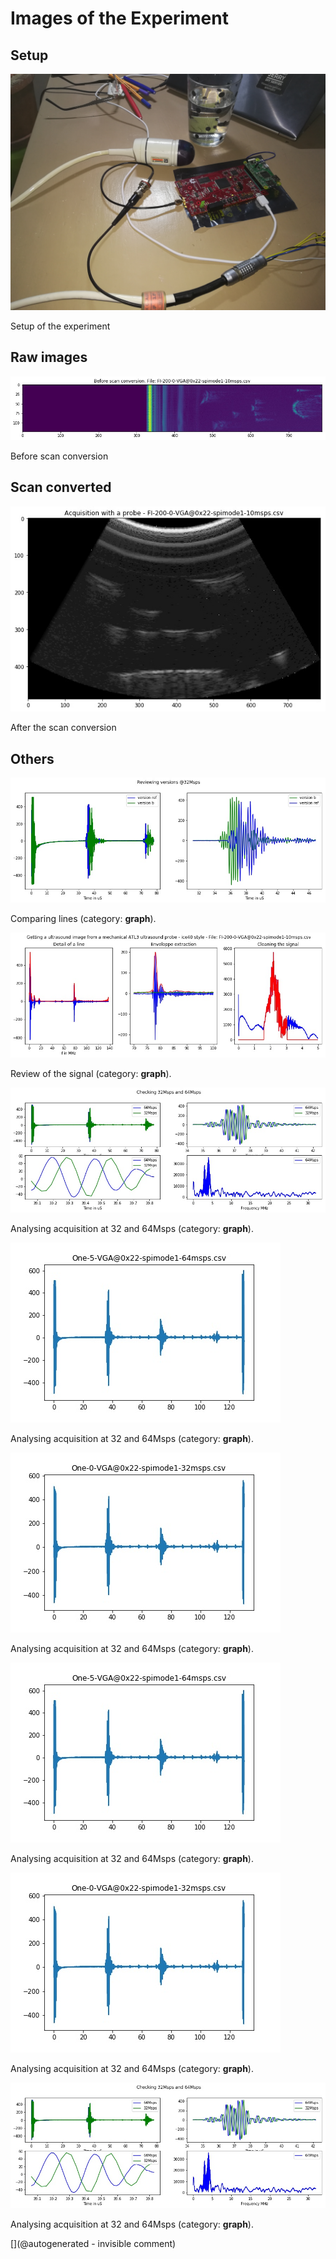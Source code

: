 # Images of the Experiment

## Setup

![](/matty/20180225a/IMG_20180225_184226.jpg)

Setup of the experiment

## Raw images

![](/matty/20180225a/raw.jpg)

Before scan conversion

## Scan converted

![](/matty/20180225a/probe.jpg)

After the scan conversion

## Others

![](/matty/20180226a/compare_version.jpg)

Comparing lines (category: __graph__).

![](/matty/20180225a/line70.jpg)

Review of the signal (category: __graph__).

![](/matty/v0.1/images/2018-02-27.jpg)

Analysing acquisition at 32 and 64Msps (category: __graph__).

![](/matty/v0.1/images/20180227/One-5-VGA@0x22-spimode1-64msps.jpg)

Analysing acquisition at 32 and 64Msps (category: __graph__).

![](/matty/v0.1/images/20180227/One-0-VGA@0x22-spimode1-32msps.jpg)

Analysing acquisition at 32 and 64Msps (category: __graph__).

![](/matty/20180227a/One-5-VGA@0x22-spimode1-64msps.jpg)

Analysing acquisition at 32 and 64Msps (category: __graph__).

![](/matty/20180227a/One-0-VGA@0x22-spimode1-32msps.jpg)

Analysing acquisition at 32 and 64Msps (category: __graph__).

![](/matty/20180227a/32_64.jpg)

Analysing acquisition at 32 and 64Msps (category: __graph__).



[](@autogenerated - invisible comment)